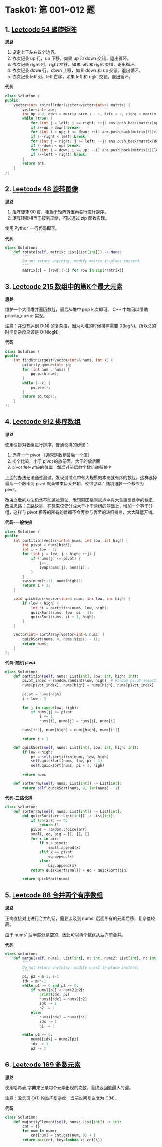 # Task01: 第 001~012 题

## 1. [Leetcode 54 螺旋矩阵](https://leetcode.cn/problems/spiral-matrix/)

**思路**

1. 设定上下左右四个边界。
2. 依次记录 up 行，up 下移，如果 up 和 down 交错，退出循环。
3. 依次记录 right 列，right 左移，如果 left 和 right 交错，退出循环。
4. 依次记录 down 行，down 上移，如果 down 和 up 交错，退出循环。
5. 依次记录 left 列，left 右移，如果 left 和 right 交错，退出循环。


**代码**

```cpp
class Solution {
public:
    vector<int> spiralOrder(vector<vector<int>>& matrix) {
        vector<int> ans;
        int up = 0, down = matrix.size() - 1, left = 0, right = matrix[0].size() - 1;
        while (true) {
            for (int j = left; j <= right; ++j) ans.push_back(matrix[up][j]);
            if (++up > down) break;
            for (int i = up; i <= down; ++i) ans.push_back(matrix[i][right]);
            if (--right < left) break;
            for (int j = right; j >= left; --j) ans.push_back(matrix[down][j]);
            if (--down < up) break;
            for (int i = down; i >= up; --i) ans.push_back(matrix[i][left]);
            if (++left > right) break;
        }
        return ans;
    }
};
```


## 2. [Leetcode 48 旋转图像](https://leetcode.cn/problems/rotate-image/)

**思路**

1. 矩阵旋转 90 度，相当于矩阵转置再每行进行逆序。
2. 矩阵转置相当于按列压缩，可以通过 zip 函数实现。

使用 Python 一行代码即可。

**代码**

```python
class Solution:
    def rotate(self, matrix: List[List[int]]) -> None:
        """
        Do not return anything, modify matrix in-place instead.
        """
        matrix[:] = [row[::-1] for row in zip(*matrix)]
```


## 3. [Leetcode 215 数组中的第K个最大元素](https://leetcode.cn/problems/kth-largest-element-in-an-array/)

**思路**

维护一个大顶堆并遍历数组，最后从堆中 pop k 次即可。
C++ 中堆可以借助 priority_queue 实现。

注意：并没有达到 O(N) 的复杂度，因为入堆的时候排序需要 O(logN)。所以总的时间复杂度应该是 O(NlogN)。

**代码**

```cpp
class Solution {
public:
    int findKthLargest(vector<int>& nums, int k) {
        priority_queue<int> pq;
        for (int num : nums) {
            pq.push(num);
        }
        while (--k) {
            pq.pop();
        }
        return pq.top();
    }
};
```


## 4. [Leetcode 912 排序数组](https://leetcode.cn/problems/sort-an-array/description/)

**思路**

使用快排对数组进行排序，普通快排的步骤：

1. 选择一个 pivot （通常是数组最后一个值）
2. 挨个比较，小于 pivot 的放前面，大于的放后面
3. pivot 放在对应的位置，然后对前后的字数组递归排序

上面的办法无法通过测试，发现测试点中有大规模的本来就有序的数组，这样选择最后一个数作为 pivot 就会带来巨大开销。改进思路：随机选择一个数作为 pivot。

改进之后的方法仍然不能通过测试，发现原因是测试点中有大量重复数字的数组。改进思路：三路快排，在原来仅仅分成大于小于两组的基础上，增加一个等于分组，这样与 pivot 相等的所有的数都不会再参与后面的递归排序，大大降低开销。

**代码-一般快排**
```cpp
class Solution {
public:
    int partition(vector<int>& nums, int low, int high) {
        int pivot = nums[high];
        int i = low - 1;
        for (int j = low; j < high; ++j) {
            if (nums[j] <= pivot) {
                i++;
                swap(nums[j], nums[i]);
            }
        }
        swap(nums[i+1], nums[high]);
        return i + 1;
    }

    void quickSort(vector<int>& nums, int low, int high) {
        if (low < high) {
            int pi = partition(nums, low, high);
            quickSort(nums, low, pi - 1);
            quickSort(nums, pi + 1, high);
        }
    }

    vector<int> sortArray(vector<int>& nums) {
        quickSort(nums, 0, nums.size() - 1);
        return nums;
    }
};
```

**代码-随机 pivot**
```python
class Solution:
    def partition(self, nums: List[int], low: int, high: int):
        pivot_index = random.randint(low, high)  # Random pivot selection
        nums[pivot_index], nums[high] = nums[high], nums[pivot_index]
        
        pivot = nums[high]
        i = low - 1

        for j in range(low, high):
            if nums[j] <= pivot:
                i += 1
                nums[i], nums[j] = nums[j], nums[i]
        
        nums[i+1], nums[high] = nums[high], nums[i+1]

        return i + 1

    def quickSort(self, nums: List[int], low: int, high: int):
        if low < high:
            pi = self.partition(nums, low, high)
            self.quickSort(nums, low, pi - 1)
            self.quickSort(nums, pi + 1, high)
        
        return nums

    def sortArray(self, nums: List[int]) -> List[int]:
        return self.quickSort(nums, 0, len(nums) - 1)
```

**代码-三路快排**

```python
class Solution:
    def sortArray(self, nums: List[int]) -> List[int]:
        def quickSort(arr: List[int]) -> List[int]:
            if len(arr) == 0:
                return []
            pivot = random.choice(arr)
            small, eq, big = [], [], []
            for x in arr:
                if x < pivot:
                    small.append(x)
                elif x == pivot:
                    eq.append(x)
                else:
                    big.append(x)
            return quickSort(small) + eq + quickSort(big)

        return quickSort(nums)
```


## 5. [Leetcode 88 合并两个有序数组](https://leetcode.cn/problems/merge-sorted-array/description/)

**思路**

正向直接对比进行合并的话，需要涉及到 nums1 后面所有的元素后移，复杂度较高。

由于 nums1 后半部分是空的，因此可以两个数组从后向前合并。

**代码**

```python
class Solution:
    def merge(self, nums1: List[int], m: int, nums2: List[int], n: int) -> None:
        """
        Do not return anything, modify nums1 in-place instead.
        """
        p1, p2 = m-1, n-1
        idx = m+n-1
        while p1 >= 0 and p2 >= 0:
            if nums1[p1] < nums2[p2]:
                print(idx, p2)
                nums1[idx] = nums2[p2]
                idx -= 1
                p2 -= 1
            else:
                nums1[idx] = nums1[p1]
                idx -= 1
                p1 -= 1

        while p2 >= 0:
            nums1[idx] = nums2[p2]
            idx -= 1
            p2 -= 1   
```

## 6. [Leetcode 169 多数元素](https://leetcode.cn/problems/majority-element/description/)

**思路**

使用哈希表/字典来记录每个元素出现的次数，最终返回值最大的键。

注意：没实现 O(1) 的空间复杂度，当前空间复杂度为 O(N)。

**代码**

```python
class Solution:
    def majorityElement(self, nums: List[int]) -> int:
        cnt = {}
        for num in nums:
            cnt[num] = cnt.get(num, 0) + 1
        return max(cnt, key=lambda k: cnt[k])
```
